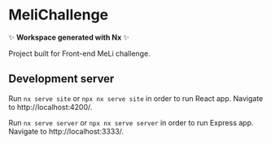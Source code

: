 # MeliChallenge

✨ **Workspace generated with Nx** ✨

Project built for Front-end MeLi challenge.

## 

## Development server

Run `nx serve site` or  `npx nx serve site` in order to run React app. Navigate to http://localhost:4200/.

Run `nx serve server` or  `npx nx serve server` in order to run Express app. Navigate to http://localhost:3333/. 
